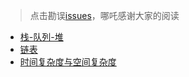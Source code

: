 > 点击勘误[issues](https://github.com/webVueBlog/learn-web/issues)，哪吒感谢大家的阅读

- [栈-队列-堆](/DataStructure/栈-队列-堆)
- [链表](/DataStructure/链表)
- [时间复杂度与空间复杂度](/DataStructure/时间复杂度与空间复杂度)

